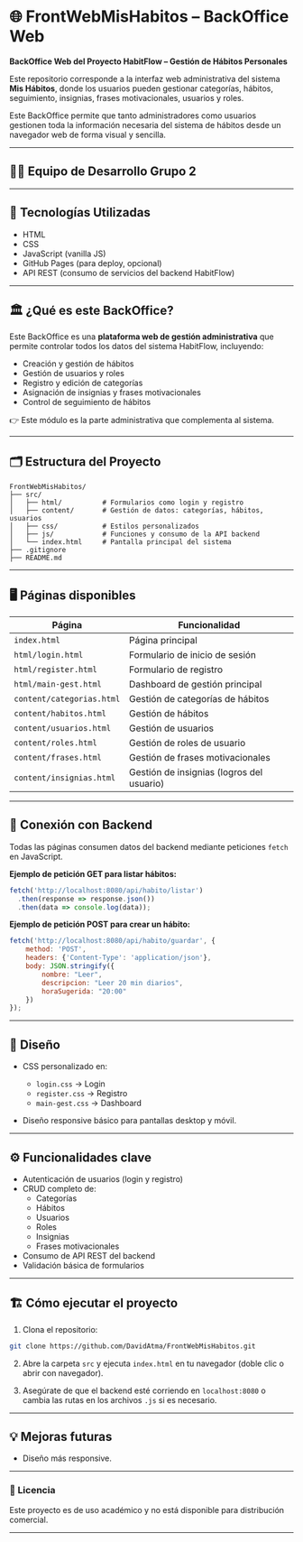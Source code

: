 
# 🌐 FrontWebMisHabitos – BackOffice Web

**BackOffice Web del Proyecto HabitFlow – Gestión de Hábitos Personales**

Este repositorio corresponde a la interfaz web administrativa del sistema **Mis Hábitos**, donde los usuarios pueden gestionar categorías, hábitos, seguimiento, insignias, frases motivacionales, usuarios y roles.

Este BackOffice permite que tanto administradores como usuarios gestionen toda la información necesaria del sistema de hábitos desde un navegador web de forma visual y sencilla.

---

## 👨‍💻 Equipo de Desarrollo Grupo 2

---

## 🚀 Tecnologías Utilizadas

- HTML
- CSS
- JavaScript (vanilla JS)
- GitHub Pages (para deploy, opcional)
- API REST (consumo de servicios del backend HabitFlow)

---

## 🏛️ ¿Qué es este BackOffice?

Este BackOffice es una **plataforma web de gestión administrativa** que permite controlar todos los datos del sistema HabitFlow, incluyendo:

- Creación y gestión de hábitos
- Gestión de usuarios y roles
- Registro y edición de categorías
- Asignación de insignias y frases motivacionales
- Control de seguimiento de hábitos

👉 Este módulo es la parte administrativa que complementa al sistema.

---

## 🗂️ Estructura del Proyecto

```
FrontWebMisHabitos/
├── src/
│   ├── html/          # Formularios como login y registro
│   ├── content/       # Gestión de datos: categorías, hábitos, usuarios
│   ├── css/           # Estilos personalizados
│   ├── js/            # Funciones y consumo de la API backend
│   └── index.html     # Pantalla principal del sistema
├── .gitignore
├── README.md
```

---

## 🖥️ Páginas disponibles

| Página                        | Funcionalidad                                       |
|-------------------------------|-----------------------------------------------------|
| `index.html`                  | Página principal                                    |
| `html/login.html`             | Formulario de inicio de sesión                      |
| `html/register.html`          | Formulario de registro                              |
| `html/main-gest.html`         | Dashboard de gestión principal                      |
| `content/categorias.html`     | Gestión de categorías de hábitos                    |
| `content/habitos.html`        | Gestión de hábitos                                  |
| `content/usuarios.html`       | Gestión de usuarios                                 |
| `content/roles.html`          | Gestión de roles de usuario                         |
| `content/frases.html`         | Gestión de frases motivacionales                    |
| `content/insignias.html`      | Gestión de insignias (logros del usuario)           |

---

## 🔗 Conexión con Backend

Todas las páginas consumen datos del backend mediante peticiones `fetch` en JavaScript.

**Ejemplo de petición GET para listar hábitos:**

```javascript
fetch('http://localhost:8080/api/habito/listar')
  .then(response => response.json())
  .then(data => console.log(data));
```

**Ejemplo de petición POST para crear un hábito:**

```javascript
fetch('http://localhost:8080/api/habito/guardar', {
    method: 'POST',
    headers: {'Content-Type': 'application/json'},
    body: JSON.stringify({
        nombre: "Leer",
        descripcion: "Leer 20 min diarios",
        horaSugerida: "20:00"
    })
});
```

---

## 🎨 Diseño

- CSS personalizado en:
  - `login.css` → Login
  - `register.css` → Registro
  - `main-gest.css` → Dashboard

- Diseño responsive básico para pantallas desktop y móvil.

---

## ⚙️ Funcionalidades clave

- Autenticación de usuarios (login y registro)
- CRUD completo de:
  - Categorías
  - Hábitos
  - Usuarios
  - Roles
  - Insignias
  - Frases motivacionales
- Consumo de API REST del backend
- Validación básica de formularios

---

## 🏗️ Cómo ejecutar el proyecto

1. Clona el repositorio:

```bash
git clone https://github.com/DavidAtma/FrontWebMisHabitos.git
```

2. Abre la carpeta `src` y ejecuta `index.html` en tu navegador (doble clic o abrir con navegador).

3. Asegúrate de que el backend esté corriendo en `localhost:8080` o cambia las rutas en los archivos `.js` si es necesario.

---

## 💡 Mejoras futuras

- Diseño más responsive.

---

### 📄 Licencia

Este proyecto es de uso académico y no está disponible para distribución comercial.

---
